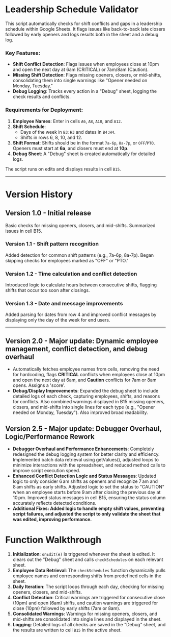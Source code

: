 # Leadership Schedule Validator
This script automatically checks for shift conflicts and gaps in a leadership schedule within Google Sheets. It flags issues like back-to-back late closers followed by early openers and logs results both in the sheet and a debug log.

### Key Features:
- **Shift Conflict Detection**: Flags issues when employees close at 10pm and open the next day at 6am (CRITICAL) or 7am/8am (Caution).
- **Missing Shift Detection**: Flags missing openers, closers, or mid-shifts, consolidating them into single warnings like "Opener needed on Monday, Tuesday."
- **Debug Logging**: Tracks every action in a "Debug" sheet, logging the check results and conflicts.

### Requirements for Deployment:
1. **Employee Names**: Enter in cells `A6`, `A8`, `A10`, and `A12`.
2. **Shift Schedule**: 
   - Days of the week in `B3:H3` and dates in `B4:H4`.
   - Shifts in rows 6, 8, 10, and 12.
3. **Shift Format**: Shifts should be in the format `7a-6p`, `8a-7p`, or `OFF`/`PTO`. Openers must start at **6a**, and closers must end at **10p**.
4. **Debug Sheet**: A "Debug" sheet is created automatically for detailed logs.

The script runs on edits and displays results in cell `B15`.

---

# Version History

## Version 1.0 - Initial release
Basic checks for missing openers, closers, and mid-shifts. Summarized issues in cell B15.

### Version 1.1 - Shift pattern recognition
Added detection for common shift patterns (e.g., 7a-6p, 8a-7p). Began skipping checks for employees marked as "OFF" or "PTO."

### Version 1.2 - Time calculation and conflict detection
Introduced logic to calculate hours between consecutive shifts, flagging shifts that occur too soon after closings.

### Version 1.3 - Date and message improvements
Added parsing for dates from row 4 and improved conflict messages by displaying only the day of the week for end users.

---

## Version 2.0 - Major update: Dynamic employee management, conflict detection, and debug overhaul
- Automatically fetches employee names from cells, removing the need for hardcoding, flags **CRITICAL** conflicts when employees close at 10pm and open the next day at 6am, and **Caution** conflicts for 7am or 8am opens. Assigns a 'score'.
- **Debug/Display Improvements**: Expanded the debug sheet to include detailed logs of each check, capturing employees, shifts, and reasons for conflicts. Also combined warnings displayed in B15 missing openers, closers, and mid-shifts into single lines for each type (e.g., "Opener needed on Monday, Tuesday"). Also improved broad readability.

## Version 2.5 - Major update: Debugger Overhaul, Logic/Performance Rework
- **Debugger Overhaul and Performance Enhancements**: Completely redesigned the debug logging system for better clarity and efficiency. Implemented batch data retrieval using getValues(), adjusted loops to minimize interactions with the spreadsheet, and reduced method calls to improve script execution speed.
- **Enhanced Conflict Detection Logic and Status Messages**: Updated logic to only consider 6 am shifts as openers and recognize 7 am and 8 am shifts as early shifts. Adjusted logic to set the status to "CAUTION" when an employee starts before 9 am after closing the previous day at 10 pm. Improved status messages in cell B15, ensuring the status column accurately reflects detected conditions.
- **Additional Fixes: Added logic to handle empty shift values, preventing script failures, and adjusted the script to only validate the sheet that was edited, improving performance.**

# Function Walkthrough

1. **Initialization**: `onEdit(e)` is triggered whenever the sheet is edited. It clears out the "Debug" sheet and calls `checkSchedules` on each relevant sheet.
2. **Employee Data Retrieval**: The `checkSchedules` function dynamically pulls employee names and corresponding shifts from predefined cells in the sheet.
3. **Daily Iteration**: The script loops through each day, checking for missing openers, closers, and mid-shifts.
4. **Conflict Detection**: Critical warnings are triggered for consecutive close (10pm) and open (6am) shifts, and caution warnings are triggered for close (10pm) followed by early shifts (7am or 8am).
5. **Consolidated Warnings**: Warnings for missing openers, closers, and mid-shifts are consolidated into single lines and displayed in the sheet.
6. **Logging**: Detailed logs of all checks are saved in the "Debug" sheet, and the results are written to cell `B15` in the active sheet.

